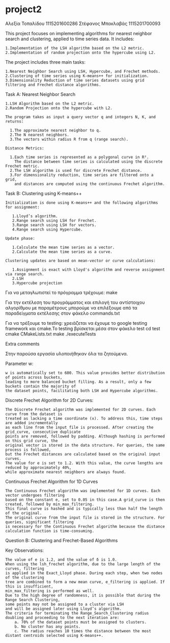 # project2

Αλεξία Τοπαλίδου 1115201600286
Στέφανος Μπακλαβάς 1115201700093

This project focuses on implementing algorithms for nearest neighbor search and clustering, applied to time series data. It includes:

    1.Implementation of the LSH algorithm based on the L2 metric.
    2.Implementation of random projection onto the hypercube using L2.

The project includes three main tasks:

    1.Nearest Neighbor Search using LSH, Hypercube, and Frechet methods.
    2.Clustering of time series using K-means++ for initialization.
    3.Dimensionality Reduction of time series datasets using grid filtering and Frechet distance algorithms.


Task A: Nearest Neighbor Search

    1.LSH Algorithm based on the L2 metric.
    2.Random Projection onto the hypercube with L2.

    The program takes as input a query vector q and integers N, K, and returns:

      1.The approximate nearest neighbor to q.
      2.The N nearest neighbors.
      3.The vectors within radius R from q (range search).

    Distance Metrics:

      1.Each time series is represented as a polygonal curve in R². 
        The distance between time series is calculated using the discrete Frechet metric. 
      2.The LSH algorithm is used for discrete Frechet distance.
      3.For dimensionality reduction, time series are filtered onto a grid, 
        and distances are computed using the continuous Frechet algorithm.


Task B: Clustering using K-means++

    Initialization is done using K-means++ and the following algorithms for assignment:

       1.Lloyd’s algorithm.
       2.Range search using LSH for Frechet.
       3.Range search using LSH for vectors.
       4.Range search using Hypercube.

    Update phase:

       1.Calculate the mean time series as a vector.
       2.Calculate the mean time series as a curve.

    Clustering updates are based on mean-vector or curve calculations:

       1.Assignment is exact with Lloyd's algorithm and reverse assignment via range search.
       2.LSH 
       3.Hypercube projection








Για να μεταγλωτιστεί το πρόγραμμα τρέχουμε:
make 

Για την εκτέλεση του προγράμματος και επιλογή του αντίστοιχου αλγορίθμου με παραμέτρους
μπορούμε να επιλέξουμε από τα παραδείγματα εκτέλεσης στον φάκελο commands.txt


Για να τρέξουμε το testing:
χρειάζεται να έχουμε το google testing framework και cmake.Το testing βρίσκεται μέσα στον φάκελο test
cd test
cmake CMakeLists.txt
make
./executeTests


Extra comments

Στην παρούσα εργασία υλοποιήθηκαν όλα τα ζητούμενα.

Parameter w:

    w is automatically set to 600. This value provides better distribution of points across buckets, 
    leading to more balanced bucket filling. As a result, only a few buckets contain the majority of 
    the dataset points, facilitating both LSH and Hypercube algorithms.



  Discrete Frechet Algorithm for 2D Curves:

    The Discrete Frechet algorithm was implemented for 2D curves. Each curve from the dataset is 
    treated as lacking a time coordinate (x). To address this, time steps are added incrementally 
    as each line from the input file is processed. After creating the grid_curve, consecutive duplicate
    points are removed, followed by padding. Although hashing is performed on this grid curve, the 
    original vector is stored in the data structure. For queries, the same process is followed, 
    but the Frechet distances are calculated based on the original input curves.
    The value for e is set to 1.2. With this value, the curve lengths are reduced by approximately 40%, 
    while approximate nearest neighbors are always found. 

Continuous Frechet Algorithm for 1D Curves

    The Continuous Frechet algorithm was implemented for 1D curves. Each vector undergoes filtering
    based on the constant e, set to 0.05 in this case.A grid_curve is then created, followed by min_max_filtering. 
    This final curve is hashed and is typically less than half the length of the original.
    The original curve from the input file is stored in the structure. For queries, significant filtering 
    is necessary for the Continuous Frechet algorithm because the distance calculation function is time-consuming.
	 
	 

Question B: Clustering and Frechet-Based Algorithms


Key Observations:

    The value of e is 1.2, and the value of δ is 1.0.
    When using the lsh_frechet algorithm, due to the large length of the curves, filtering 
    is applied in the Exact_Lloyd phase. During each step, when two nodes of the clustering 
    tree are combined to form a new mean curve, e_filtering is applied. If this is insufficient, 
    min_max_filtering is performed as well.
    Due to the high degree of randomness, it is possible that during the Range Search Clustering, 
    some points may not be assigned to a cluster via LSH 
    and will be assigned later using Lloyd’s algorithm.
    The criteria for terminating the Range_Search_Clustering radius doubling and proceeding to the next iteration are:
        a. 70% of the dataset points must be assigned to clusters.
        b. No cluster has any points.
        c. The radius reaches 10 times the distance between the most distant centroids selected using K-means++.

	
		
		
	
	
	
	
	
	
